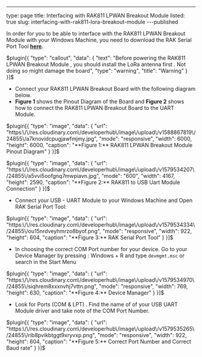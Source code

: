 ---
type: page
title: Interfacing with RAK811 LPWAN Breakout Module
listed: true
slug: interfacing-with-rak811-lora-breakout-module
---published

In order for you to be able to interface with the RAK811 LPWAN Breakout Module with your Windows Machine, you need to download the RAK Serial Port Tool **[here](https://downloads.rakwireless.com/en/LoRa/Tools/RAK_SERIAL_PORT_TOOL_V1.2.1.zip).**

$plugin[{
    "type": "callout",
    "data": {
        "text": "Before powering the RAK811 LPWAN Breakout Module , you should install the LoRa antenna first . Not doing so might damage the board",
        "type": "warning",
        "title": "Warning"
    }
}]$

- Connect your RAK811 LPWAN Breakout Board with the following diagram below. 
- **Figure 1** shows the Pinout Diagram of the Board and **Figure 2** shows how to connect the RAK811 LPWAN Breakout Board to the UART Module.

$plugin[{
    "type": "image",
    "data": {
        "url": "https:\/\/res.cloudinary.com\/developerhub\/image\/upload\/v1588867819\/24855\/a7knovidcpugjawfmjmy.jpg",
        "mode": "responsive",
        "width": 6000,
        "height": 6000,
        "caption": "**Figure 1:** RAK811 LPWAN Breakout Module Pinout Diagram"
    }
}]$

$plugin[{
    "type": "image",
    "data": {
        "url": "https:\/\/res.cloudinary.com\/developerhub\/image\/upload\/v1579534207\/24855\/a5vvi5oofgnq7mwpiavn.jpg",
        "mode": "600",
        "width": 4167,
        "height": 2590,
        "caption": "**Figure 2:** RAK811 to USB Uart Module Connection"
    }
}]$

- Connect your USB - UART Module to your Windows Machine and Open RAK Serial Port Tool:

$plugin[{
    "type": "image",
    "data": {
        "url": "https:\/\/res.cloudinary.com\/developerhub\/image\/upload\/v1579534334\/24855\/ou15nrdveyhmrzo8byof.png",
        "mode": "responsive",
        "width": 922,
        "height": 604,
        "caption": "**Figure 3:** RAK Serial Port Tool"
    }
}]$

- In choosing the correct COM Port number for your device. Go to your Device Manager by pressing : Windows + R and type `devmgmt.msc` or search in the Start Menu

$plugin[{
    "type": "image",
    "data": {
        "url": "https:\/\/res.cloudinary.com\/developerhub\/image\/upload\/v1579534970\/24855\/siqhrem8xxxnvhj7vttn.png",
        "mode": "responsive",
        "width": 769,
        "height": 630,
        "caption": "**Figure 4:** Device Manager"
    }
}]$

- Look for Ports (COM & LPT) . Find the name of of your USB UART Module driver and take note of the COM Port Number.

$plugin[{
    "type": "image",
    "data": {
        "url": "https:\/\/res.cloudinary.com\/developerhub\/image\/upload\/v1579535265\/24855\/rib8pvikbtggt9xryvxp.png",
        "mode": "responsive",
        "width": 922,
        "height": 604,
        "caption": "**Figure 5:** Correct Port Number and Correct Baud rate"
    }
}]$

